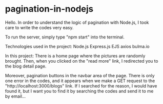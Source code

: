 # pagination-in-nodejs
Hello. In order to understand the logic of pagination with Node.js, I took care to write the codes very easy. 

To run the server, simply type "npm start" into the terminal.  

Technologies used in the project: 
Node.js 
Express.js 
EJS 
axios 
bulma.io 

In this project: 
There is a home page where the pictures are randomly brought. Then, when you clicked on the "read more" link, I redirected you to the blog detail page. 

Moreover, pagination buttons in the navbar area of the page. 
There is only one error in the codes, and it appears when we make a GET request to the "http://localhost:3000/blogs" link. If I searched for the reason, I would have found it, but I want you to find it by searching the codes and send it to me by email...
